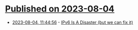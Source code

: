 # [Published on 2023-08-04](index.md)

* [2023-08-04, 11:44:56](https://lobste.rs/s/6xaeam/ipv6_is_disaster_we_can_fix_it) - [IPv6 Is A Disaster (but we can fix it)](https://matduggan.com/ipv6-is-a-disaster-and-its-our-fault/)
